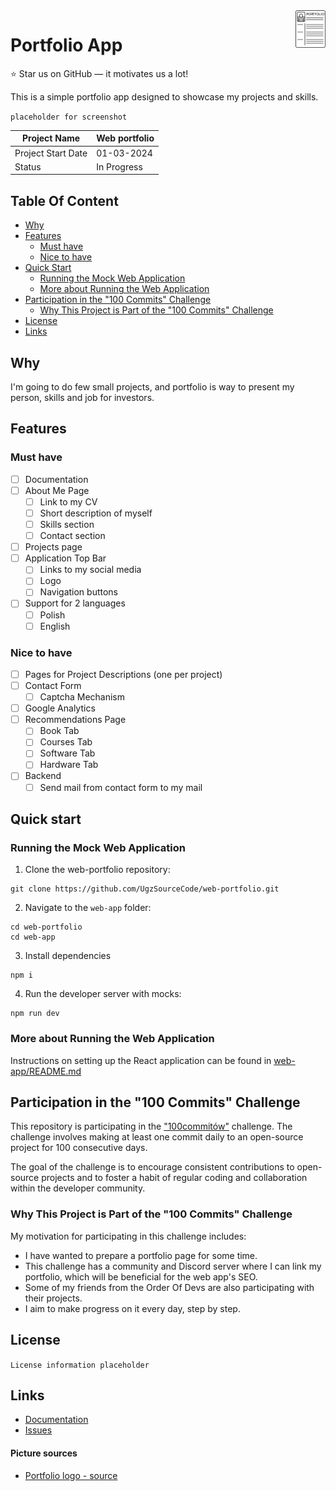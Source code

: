 <img src="assets/portfolio-2903909_640.png" alt="web-portfolio logo" title="portfolio-logo" align="right" height="60" />

# Portfolio App
⭐ Star us on GitHub — it motivates us a lot!

This is a simple portfolio app designed to showcase my projects and skills.

`placeholder for screenshot`

| Project Name                                 | Web portfolio |
|----------------------------------------------|---------------|
| Project Start Date                           | 01-03-2024    |
| Status                                       | In Progress   |

## Table Of Content
- [Why](#why)
- [Features](#features)
  - [Must have](#must-have)
  - [Nice to have](#nice-to-have)
- [Quick Start](#quick-start)
  - [Running the Mock Web Application](#running-the-mock-web-application)
  - [More about Running the Web Application](#more-about-running-the-web-application)
- [Participation in the "100 Commits" Challenge](#participation-in-the-100-commits-challenge)
  - [Why This Project is Part of the "100 Commits" Challenge](#why-this-project-is-part-of-the-100-commits-challenge)
- [License](#license)
- [Links](#links)

## Why
I'm going to do few small projects, and portfolio is way to present my person, skills and job for investors.

## Features
### Must have
- [ ] Documentation
- [ ] About Me Page
  - [ ] Link to my CV
  - [ ] Short description of myself
  - [ ] Skills section
  - [ ] Contact section
- [ ] Projects page
- [ ] Application Top Bar
  - [ ] Links to my social media
  - [ ] Logo
  - [ ] Navigation buttons
- [ ] Support for 2 languages
  - [ ] Polish
  - [ ] English
### Nice to have
- [ ] Pages for Project Descriptions (one per project)
- [ ] Contact Form
  - [ ] Captcha Mechanism
- [ ] Google Analytics
- [ ] Recommendations Page
  - [ ] Book Tab
  - [ ] Courses Tab
  - [ ] Software Tab
  - [ ] Hardware Tab
- [ ] Backend
  - [ ] Send mail from contact form to my mail

## Quick start
### Running the Mock Web Application

1. Clone the web-portfolio repository:
```
git clone https://github.com/UgzSourceCode/web-portfolio.git
```
2. Navigate to the `web-app` folder:
```
cd web-portfolio
cd web-app
```
3. Install dependencies
```
npm i
```
4. Run the developer server with mocks:
```
npm run dev
```

### More about Running the Web Application
Instructions on setting up the React application can be found in [web-app/README.md](web-app/README.md)

## Participation in the "100 Commits" Challenge
This repository is participating in the ["100commitów"](https://100commitow.pl/) challenge. The challenge involves making at least one commit daily to an open-source project for 100 consecutive days.

The goal of the challenge is to encourage consistent contributions to open-source projects and to foster a habit of regular coding and collaboration within the developer community.

### Why This Project is Part of the "100 Commits" Challenge
My motivation for participating in this challenge includes:
- I have wanted to prepare a portfolio page for some time.
- This challenge has a community and Discord server where I can link my portfolio, which will be beneficial for the web app's SEO.
- Some of my friends from the Order Of Devs are also participating with their projects.
- I aim to make progress on it every day, step by step.

## License
`License information placeholder`

## Links
- [Documentation](docs/README.md)
- [Issues](https://github.com/UgzSourceCode/web-portfolio/issues)

#### Picture sources
- [Portfolio logo - source](https://pixabay.com/pl/vectors/portfolio-cv-biznes-stanowisko-2903909/)
